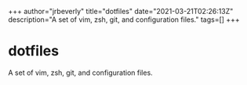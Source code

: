 +++
author="jrbeverly"
title="dotfiles"
date="2021-03-21T02:26:13Z"
description="A set of vim, zsh, git, and configuration files."
tags=[]
+++

# dotfiles
A set of vim, zsh, git, and configuration files.
